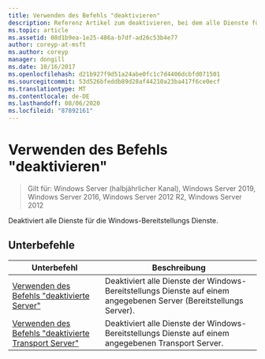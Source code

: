 ```yaml
---
title: Verwenden des Befehls "deaktivieren"
description: Referenz Artikel zum deaktivieren, bei dem alle Dienste für die Windows-Bereitstellungs Dienste deaktiviert werden.
ms.topic: article
ms.assetid: 08d1b9ea-1e25-486a-b7df-ad26c53b4e77
author: coreyp-at-msft
ms.author: coreyp
manager: dongill
ms.date: 10/16/2017
ms.openlocfilehash: d21b927f9d51a24abe0fc1c7d4406dcbfd071501
ms.sourcegitcommit: 53d526bfeddb89d28af44210a23ba417f6ce0ecf
ms.translationtype: MT
ms.contentlocale: de-DE
ms.lasthandoff: 08/06/2020
ms.locfileid: "87892161"
---
```

# <a name="using-the-disable-command"></a>Verwenden des Befehls "deaktivieren"

> Gilt für: Windows Server (halbjährlicher Kanal), Windows Server 2019, Windows Server 2016, Windows Server 2012 R2, Windows Server 2012

Deaktiviert alle Dienste für die Windows-Bereitstellungs Dienste.

## <a name="subcommands"></a>Unterbefehle
|Unterbefehl|Beschreibung|
|-------|--------|
|[Verwenden des Befehls "deaktivierte Server"](using-the-disable-server-command.md)|Deaktiviert alle Dienste der Windows-Bereitstellungs Dienste auf einem angegebenen Server (Bereitstellungs Server).|
|[Verwenden des Befehls "deaktivierte Transport Server"](using-the-disable-transportserver-command.md)|Deaktiviert alle Dienste der Windows-Bereitstellungs Dienste auf einem angegebenen Transport Server.|
